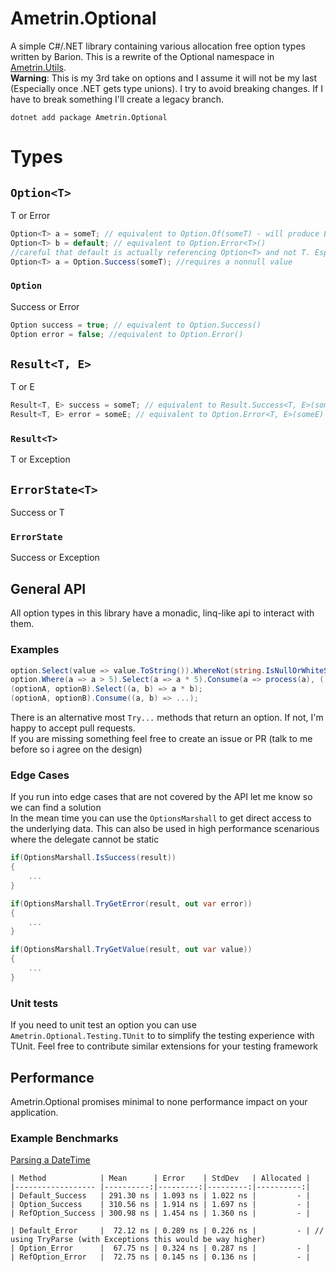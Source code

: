 # Ametrin.Optional

A simple C#/.NET library containing various allocation free option types written by Barion.
This is a rewrite of the Optional namespace in [Ametrin.Utils](https://github.com/BarionLP/Ametrin.Utils).<br>
**Warning**: This is my 3rd take on options and I assume it will not be my last (Especially once .NET gets type unions). I try to avoid breaking changes. If I have to break something I'll create a legacy branch.

```
dotnet add package Ametrin.Optional
```

# Types
## `Option<T>`
T or Error
```csharp
Option<T> a = someT; // equivalent to Option.Of(someT) - will produce Error if someT is null
Option<T> b = default; // equivalent to Option.Error<T>() 
//careful that default is actually referencing Option<T> and not T. Especially in conditional assignments.
Option<T> a = Option.Success(someT); //requires a nonnull value
```
### `Option` 
Success or Error
```csharp
Option success = true; // equivalent to Option.Success()
Option error = false; //equivalent to Option.Error()
```
## `Result<T, E>`
T or E
```csharp
Result<T, E> success = someT; // equivalent to Result.Success<T, E>(someT)  
Result<T, E> error = someE; // equivalent to Option.Error<T, E>(someE) 
```
### `Result<T>`
T or Exception
## `ErrorState<T>`
Success or T
### `ErrorState`
Success or Exception

## General API
All option types in this library have a monadic, linq-like api to interact with them. 
### Examples
```csharp
option.Select(value => value.ToString()).WhereNot(string.IsNullOrWhiteSpace).Or("John Doe");
option.Where(a => a > 5).Select(a => a * 5).Consume(a => process(a), () => reportFailure());
(optionA, optionB).Select((a, b) => a * b);
(optionA, optionB).Consume((a, b) => ...);
```
There is an alternative most `Try...` methods that return an option. If not, I'm happy to accept pull requests.<br>
If you are missing something feel free to create an issue or PR (talk to me before so i agree on the design)
### Edge Cases
If you run into edge cases that are not covered by the API let me know so we can find a solution<br>
In the mean time you can use the `OptionsMarshall` to get direct access to the underlying data. This can also be used in high performance scenarious where the delegate cannot be static
```csharp
if(OptionsMarshall.IsSuccess(result))
{
    ...
}

if(OptionsMarshall.TryGetError(result, out var error))
{
    ...
}

if(OptionsMarshall.TryGetValue(result, out var value))
{
    ...
}
```

### Unit tests
If you need to unit test an option you can use `Ametrin.Optional.Testing.TUnit` to to simplify the testing experience with TUnit. Feel free to contribute similar extensions for your testing framework

## Performance
Ametrin.Optional promises minimal to none performance impact on your application.
### Example Benchmarks
[Parsing a DateTime](/benchy/Examples/ParsingDateTimeBenchmarks.cs)
```
| Method            | Mean      | Error    | StdDev   | Allocated |
|------------------ |----------:|---------:|---------:|----------:|
| Default_Success   | 291.30 ns | 1.093 ns | 1.022 ns |         - |
| Option_Success    | 310.56 ns | 1.914 ns | 1.697 ns |         - |
| RefOption_Success | 300.98 ns | 1.454 ns | 1.360 ns |         - |

| Default_Error     |  72.12 ns | 0.289 ns | 0.226 ns |         - | // using TryParse (with Exceptions this would be way higher)
| Option_Error      |  67.75 ns | 0.324 ns | 0.287 ns |         - |
| RefOption_Error   |  72.75 ns | 0.145 ns | 0.136 ns |         - |
```
